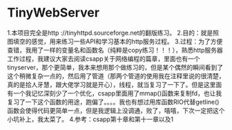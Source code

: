 # TinyWebServer


1.本项目完全是http ://tinyhttpd.sourceforge.net的翻版练习。
2.目的：就是照图填空的感觉，用来练习一些API和学习基本的http服务过程。
3.过程：为了方便查错，我用了一样的变量名和函数名（纯粹是copy练习！！！），熟悉http服务器工作过程，我建议大家去阅读csapp关于网络编程的篇章，里面也有一个tinyserver，那个更简单，我本来想用那个做练习的，但是某个偶然的瞬间看到了这个稍微复杂一点的，然后用了管道（那两个管道的使用我在注释里说的很清楚，真的是拾人牙慧，跟大佬学习就是开心），线程，就当复习了一下了。但是这里面有一个我记忆深刻少了一个优化，csapp里面用了mmap()函数来复制fd，也让我复习了一下这个函数的用途，跑偏了。。。。我也有想过用库函数RIO代替getline()函数会使得代码更简单一点，但是我逻辑上没调通，败了，嘻嘻，下次一定把这个小坑补上，我太菜了。
4.参考：csapp第十章和第十一章以及1
